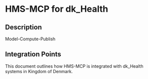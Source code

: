 # HMS-MCP for dk_Health

## Description

Model-Compute-Publish

## Integration Points

This document outlines how HMS-MCP is integrated with dk_Health systems in Kingdom of Denmark.
